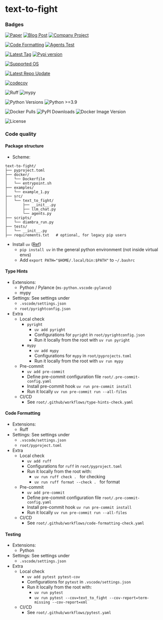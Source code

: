 # text-to-fight


### Badges

<a href="https://arxiv.org/abs/2508.00641"><img src="https://img.shields.io/badge/paper-arXiv:2508.00641-B31B1B?logo=arxiv" alt="Paper"/></a>
<a href="https://alexpalms.github.io/"><img src="https://img.shields.io/badge/Blog-Read%20Post-blue" alt="Blog Post"/></a>
<a href="https://artificialtwin.com/"><img src="https://img.shields.io/badge/Project-View%20Page-gold" alt="Company Project"/></a>

<a href="https://github.com/alexpalms/text-to-fight/actions/workflows/code-formatting-check.yaml"><img src="https://github.com/alexpalms/text-to-fight/actions/workflows/code-formatting-check.yaml?label=code%20formatting&logo=github" alt="Code Formatting"/></a>
<a href="https://github.com/diambra/arena/actions/workflows/test_agents.yaml"><img src="https://img.shields.io/github/actions/workflow/status/diambra/arena/test_agents.yaml?label=agents%20tests&logo=github" alt="Agents Test"/></a>

<a href="https://github.com/diambra/arena/tags"><img src="https://img.shields.io/github/v/tag/diambra/arena?label=latest%20tag&logo=github" alt="Latest Tag"/></a>
<a href="https://pypi.org/project/diambra-arena/"><img src="https://img.shields.io/pypi/v/diambra-arena?logo=pypi" alt="Pypi version"/></a>

<a href="https://github.com/alexpalms/text-to-fight"><img src="https://img.shields.io/badge/supported%20os-linux%20%7C%20win%20%7C%20macOS-blue?logo=docker" alt="Supported OS"/></a>

<a href="https://github.com/alexpalms/text-to-fight"><img src="https://img.shields.io/github/last-commit/alexpalms/text-to-fight/main?label=repo%20latest%20update&logo=readthedocs" alt="Latest Repo Update"/></a>


[![codecov](https://codecov.io/github/alexpalms/text-to-fight/graph/badge.svg?token=4817P3HFDN)](https://codecov.io/github/alexpalms/text-to-fight)


![Ruff](https://img.shields.io/badge/linting-ruff-4B8BBE?logo=python&logoColor=white)
![mypy](https://img.shields.io/badge/type%20checking-mypy-2A6DB0.svg)

![Python Versions](https://img.shields.io/pypi/pyversions/diambra-arena)
![Python >=3.9](https://img.shields.io/badge/python-%3E%3D3.9-blue)

![Docker Pulls](https://img.shields.io/docker/pulls/diambra/engine)
![PyPI Downloads](https://img.shields.io/pypi/dm/diambra-arena)
![Docker Image Version](https://img.shields.io/docker/v/diambra/engine?sort=semver)


![License](https://img.shields.io/github/license/alexpalms/text-to-fight)


### Code quality



#### Package structure

- Scheme:
```
text-to-fight/
├── pyproject.toml
├── docker/
│   └── Dockerfile
│   └── entrypoint.sh
├── examples/
│   └── example_1.py
├── src/
│   └── text_to_fight/
│       ├── __init__.py
│       ├── llm_chat.py
│       └── agents.py
├── scripts/
│   └── diambra_run.py
├── tests/
│   └── __init__.py
├── requirements.txt   # optional, for legacy pip users

```

- Install `uv` ([Ref](https://github.com/astral-sh/uv))
  - `pip install uv` in the general python environment (not inside virtual envs)
  - Add `export PATH="$HOME/.local/bin:$PATH"` to `~/.bashrc`

#### Type Hints

- Extensions:
  - Python / Pylance (`ms-python.vscode-pylance`)
  - mypy
- Settings:
  See settings under
  - `.vscode/settings.json`
  - `root/pyrightconfig.json`
- Extra
  - Local check
    - `pyright`
      - `uv add pyright`
      - Configurations for `pyright` in `root/pyrightconfig.json`
      - Run it locally from the root with `uv run pyright`
    - `mypy`
      - `uv add mypy`
      - Configurations for `mypy` in `root/pyprojects.toml`
      - Run it locally from the root with `uv run mypy`
  - Pre-commit
    - `uv add pre-commit`
    - Define pre-commit configuration file `root/.pre-commit-config.yaml`
    - Install pre-commit hook `uv run pre-commit install`
    - Run it locally `uv run pre-commit run --all-files`
  - CI/CD
    - See `root/.github/workflows/type-hints-check.yaml`

#### Code Formatting

- Extensions:
  - Ruff
- Settings:
  See settings under
  - `.vscode/settings.json`
  - `root/pyproject.toml`
- Extra
  - Local check
    - `uv add ruff`
    - Configurations for `ruff` in `root/pyproject.toml`
    - Run it locally from the root with:
      - `uv run ruff check . ` for checking
      - `uv run ruff format --check . ` for format
  - Pre-commit
    - `uv add pre-commit`
    - Define pre-commit configuration file `root/.pre-commit-config.yaml`
    - Install pre-commit hook `uv run pre-commit install`
    - Run it locally `uv run pre-commit run --all-files`
  - CI/CD
    - See `root/.github/workflows/code-formatting-check.yaml`

#### Testing

- Extensions:
  - Python
- Settings:
  See settings under
  - `.vscode/settings.json`
- Extra
  - Local check
    - `uv add pytest pytest-cov`
    - Configurations for `pytest` in `.vscode/settings.json`
    - Run it locally from the root with:
      - `uv run pytest`
      - `uv run pytest --cov=text_to_fight --cov-report=term-missing --cov-report=xml`
  - CI/CD
    - See `root/.github/workflows/pytest.yaml`
